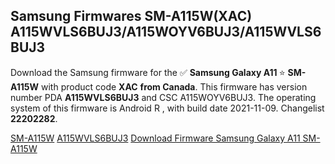 <h2>Samsung Firmwares SM-A115W(XAC) A115WVLS6BUJ3/A115WOYV6BUJ3/A115WVLS6BUJ3</h2>
Download the Samsung firmware for the ✅ <strong>Samsung Galaxy A11 </strong> ⭐ <strong>SM-A115W</strong> with product code <strong>XAC</strong> <strong> from Canada</strong>. This firmware has version number PDA <strong>A115WVLS6BUJ3</strong> and CSC A115WOYV6BUJ3. The operating system of this firmware is Android R , with build date 2021-11-09. Changelist <strong>22202282</strong>.


[SM-A115W](https://samfirm.shop/samsung/model/SM-A115W)
[A115WVLS6BUJ3](https://samfirm.shop/samsung/pda/A115WVLS6BUJ3)
[Download Firmware Samsung Galaxy A11 SM-A115W](https://samfirm.shop/samsung/firmware/472998)
